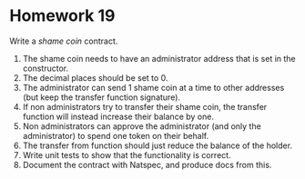 # Homework 19

Write a *shame coin* contract.

1. The shame coin needs to have an administrator address that is set in the 
constructor.
2. The decimal places should be set to 0.
3. The administrator can send 1 shame coin at a time to other addresses (but 
keep the transfer function signature).
4. If non administrators try to transfer their shame coin, the transfer function
will instead increase their balance by one.
5. Non administrators can approve the administrator (and only the administrator)
to spend one token on their behalf.
6. The transfer from function should just reduce the balance of the holder.
7. Write unit tests to show that the functionality is correct.
8. Document the contract with Natspec, and produce docs from this.